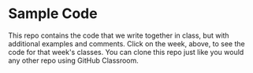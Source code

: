 # Sample Code
This repo contains the code that we write together in class, but with additional examples and comments. Click on the week, above, to see the code for that week's classes. You can clone this repo just like you would any other repo using GitHub Classroom. 

